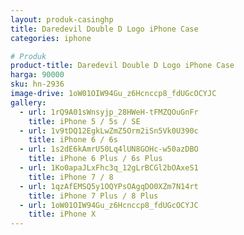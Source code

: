 ```yaml
---
layout: produk-casinghp
title: Daredevil Double D Logo iPhone Case
categories: iphone

# Produk
product-title: Daredevil Double D Logo iPhone Case
harga: 90000
sku: hn-2936
image-drive: 1oW01OIW94Gu_z6Hcnccp8_fdUGcOCYJC
gallery:
  - url: 1rQ9A01sWnsyjp_28HWeH-tFMZQOuGnFr
    title: iPhone 5 / 5s / SE
  - url: 1v9tDQ12EgkLwZmZ5Orm2iSn5Vk0U390c
    title: iPhone 6 / 6s
  - url: 1s2dE6kAmrU50Lq4lUN8GOHc-w50azDBO
    title: iPhone 6 Plus / 6s Plus
  - url: 1Ko0apaJLxFhc3q_12gLrBCGl2bOAxeS1
    title: iPhone 7 / 8
  - url: 1qzAfEMSQ5y1OQYPsOAgqDO0XZm7N14rt
    title: iPhone 7 Plus / 8 Plus
  - url: 1oW01OIW94Gu_z6Hcnccp8_fdUGcOCYJC
    title: iPhone X
---
```

